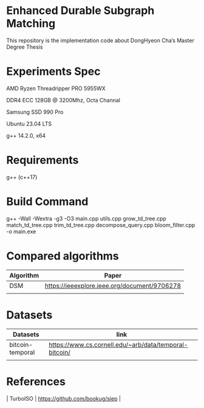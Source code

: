 # Enhanced Durable Subgraph Matching



This repository is the implementation code about DongHyeon Cha’s Master Degree Thesis

# Experiments Spec

AMD Ryzen Threadripper PRO 5955WX

DDR4 ECC 128GB @ 3200Mhz, Octa Channal

Samsung SSD 990 Pro

Ubuntu 23.04 LTS

g++ 14.2.0, x64

# Requirements

g++ (c++17)

# Build Command

g++ -Wall -Wextra -g3 -O3 main.cpp utils.cpp grow_td_tree.cpp match_td_tree.cpp trim_td_tree.cpp decompose_query.cpp bloom_filter.cpp -o main.exe

# Compared algorithms



| Algorithm | Paper |
| --- | --- |
| DSM | https://ieeexplore.ieee.org/document/9706278 |
|  |  |

# Datasets



| Datasets | link |
| --- | --- |
| bitcoin-temporal | https://www.cs.cornell.edu/~arb/data/temporal-bitcoin/ |
|  |  |

# References

| TurboISO | https://github.com/bookug/siep |